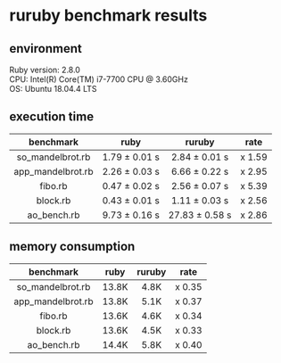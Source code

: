 # ruruby benchmark results

## environment

Ruby version: 2.8.0  
CPU: Intel(R) Core(TM) i7-7700 CPU @ 3.60GHz  
OS: Ubuntu 18.04.4 LTS  

## execution time

|benchmark|ruby|ruruby|rate|
|:-----------:|:--------:|:---------:|:-------:|
| so_mandelbrot.rb | 1.79 ± 0.01 s | 2.84 ± 0.01 s | x 1.59 |
| app_mandelbrot.rb | 2.26 ± 0.03 s | 6.66 ± 0.22 s | x 2.95 |
| fibo.rb | 0.47 ± 0.02 s | 2.56 ± 0.07 s | x 5.39 |
| block.rb | 0.43 ± 0.01 s | 1.11 ± 0.03 s | x 2.56 |
| ao_bench.rb | 9.73 ± 0.16 s | 27.83 ± 0.58 s | x 2.86 |

## memory consumption

|benchmark|ruby|ruruby|rate|
|:-----------:|:--------:|:---------:|:-------:|
| so_mandelbrot.rb | 13.8K | 4.8K | x 0.35 |
| app_mandelbrot.rb | 13.8K | 5.1K | x 0.37 |
| fibo.rb | 13.6K | 4.6K | x 0.34 |
| block.rb | 13.6K | 4.5K | x 0.33 |
| ao_bench.rb | 14.4K | 5.8K | x 0.40 |

